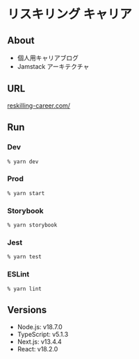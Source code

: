 # リスキリング キャリア

## About

- 個人用キャリアブログ
- Jamstack アーキテクチャ

## URL

[reskilling-career.com/](reskilling-career.com/)

## Run

### Dev

```
% yarn dev
```

### Prod

```
% yarn start
```

### Storybook

```
% yarn storybook
```

### Jest

```
% yarn test
```

### ESLint

```
% yarn lint
```

## Versions

- Node.js: v18.7.0
- TypeScript: v5.1.3
- Next.js: v13.4.4
- React: v18.2.0

